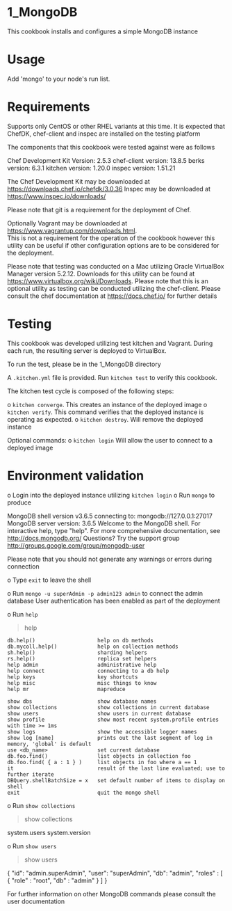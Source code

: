 # 1_MongoDB


This cookbook installs and configures a simple MongoDB instance

Usage
=====

Add 'mongo' to your node's run list.

Requirements
============
Supports only CentOS or other RHEL variants at this time.
It is expected that ChefDK, chef-client and inspec are installed on the testing platform

The components that this cookbook were tested against were as follows

Chef Development Kit Version: 2.5.3
chef-client version: 13.8.5
berks version: 6.3.1
kitchen version: 1.20.0
inspec version: 1.51.21

The Chef Development Kit may be downloaded at https://downloads.chef.io/chefdk/3.0.36
Inspec may be downloaded at https://www.inspec.io/downloads/

Please note that git is a requirement for the deployment of Chef.

Optionally Vagrant may be downloaded at https://www.vagrantup.com/downloads.html.  
This is not a requirement for the operation of the cookbook however this utility can be
useful if other configuration options are to be considered for the deployment.

Please note that testing was conducted on a Mac utilizing Oracle VirtualBox Manager version 5.2.12.  Downloads for this utility can be found at https://www.virtualbox.org/wiki/Downloads.
Please note that this is an optional utility as testing can be conducted utilizing the chef-client.  Please consult the chef documentation at https://docs.chef.io/ for further details

Testing
=======

This cookbook was developed utilizing test kitchen and Vagrant.  During each run,
the resulting server is deployed to VirtualBox.

To run the test, please be in the 1_MongoDB directory

A `.kitchen.yml` file is provided. Run `kitchen test` to verify this cookbook.

The kitchen test cycle is composed of the following steps:  

o `kitchen converge`.  This creates an instance of the deployed image
o `kitchen verify`.    This command verifies that the deployed instance is operating
   as expected.
o `kitchen destroy`.   Will remove the deployed instance

Optional commands:
o `kitchen login`      Will allow the user to connect to a deployed image

Environment validation
======================

o Login into the deployed instance utilizing `kitchen login`
o Run `mongo` to produce

MongoDB shell version v3.6.5
connecting to: mongodb://127.0.0.1:27017
MongoDB server version: 3.6.5
Welcome to the MongoDB shell.
For interactive help, type "help".
For more comprehensive documentation, see
	http://docs.mongodb.org/
Questions? Try the support group
	http://groups.google.com/group/mongodb-user
>

Please note that you should not generate any warnings or errors during connection

o Type `exit` to leave the shell

o Run `mongo -u superAdmin -p admin123 admin` to connect the admin database
  User authentication has been enabled as part of the deployment

o Run `help`

> help

	db.help()                    help on db methods
	db.mycoll.help()             help on collection methods
	sh.help()                    sharding helpers
	rs.help()                    replica set helpers
	help admin                   administrative help
	help connect                 connecting to a db help
	help keys                    key shortcuts
	help misc                    misc things to know
	help mr                      mapreduce

	show dbs                     show database names
	show collections             show collections in current database
	show users                   show users in current database
	show profile                 show most recent system.profile entries with time >= 1ms
	show logs                    show the accessible logger names
	show log [name]              prints out the last segment of log in memory, 'global' is default
	use <db_name>                set current database
	db.foo.find()                list objects in collection foo
	db.foo.find( { a : 1 } )     list objects in foo where a == 1
	it                           result of the last line evaluated; use to further iterate
	DBQuery.shellBatchSize = x   set default number of items to display on shell
	exit                         quit the mongo shell

o Run `show collections`

> show collections

system.users
system.version

o Run `show users`

> show users

{
   "id": "admin.superAdmin",
   "user": "superAdmin",
   "db": "admin",
   "roles" : [
            {
              "role" : "root",
              "db" : "admin"
            }
   ]
}

For further information on other MongoDB commands please consult the user documentation
